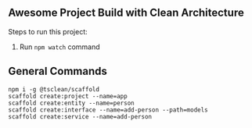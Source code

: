 ## Awesome Project Build with Clean Architecture

Steps to run this project:

1. Run `npm watch` command

## General Commands

```
npm i -g @tsclean/scaffold
scaffold create:project --name=app
scaffold create:entity --name=person
scaffold create:interface --name=add-person --path=models
scaffold create:service --name=add-person
```
